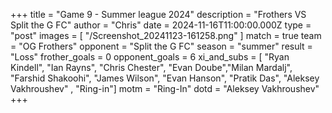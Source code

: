 +++
title = "Game 9 - Summer league 2024"
description = "Frothers VS Split the G FC"
author = "Chris"
date = 2024-11-16T11:00:00.000Z
type = "post"
images = [ "/Screenshot_20241123-161258.png" ]
match = true
team = "OG Frothers"
opponent = "Split the G FC"
season = "summer"
result = "Loss"
frother_goals = 0
opponent_goals = 6
xi_and_subs = [ "Ryan Kindell", "Ian Rayns", "Chris Chester", "Evan Doube","Milan Mardalj", "Farshid Shakoohi", "James Wilson", "Evan Hanson", "Pratik Das", "Aleksey Vakhroushev" , "Ring-in"] 
motm = "Ring-In"
dotd = "Aleksey Vakhroushev"
+++

